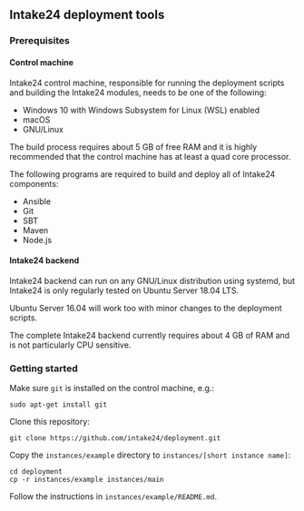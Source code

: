 ## Intake24 deployment tools

### Prerequisites

#### Control machine

Intake24 control machine, responsible for running the deployment scripts and 
building the Intake24 modules, needs to be one of the following:

- Windows 10 with Windows Subsystem for Linux (WSL) enabled
- macOS
- GNU/Linux

The build process requires about 5 GB of free RAM and it is highly recommended 
that the control machine has at least a quad core processor.

The following programs are required to build and deploy all of Intake24 
components:

- Ansible
- Git
- SBT
- Maven
- Node.js

#### Intake24 backend

Intake24 backend can run on any GNU/Linux distribution using systemd, but 
Intake24 is only regularly tested on Ubuntu Server 18.04 LTS. 

Ubuntu Server 16.04 will work too with minor changes to the deployment scripts.

The complete Intake24 backend currently requires about 4 GB of RAM and is not
particularly CPU sensitive.

### Getting started

Make sure `git` is installed on the control machine, e.g.:

    sudo apt-get install git

Clone this repository:

    git clone https://github.com/intake24/deployment.git

Copy the `instances/example` directory to `instances/[short instance name]`:

    cd deployment
    cp -r instances/example instances/main

Follow the instructions in `instances/example/README.md`.
